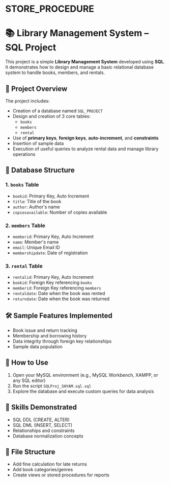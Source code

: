 # STORE_PROCEDURE 
# 📚 Library Management System – SQL Project

This project is a simple **Library Management System** developed using **SQL**. It demonstrates how to design and manage a basic relational database system to handle books, members, and rentals.

## 📌 Project Overview

The project includes:
- Creation of a database named `SQL_PROJECT`
- Design and creation of 3 core tables:
  - `books`
  - `members`
  - `rental`
- Use of **primary keys**, **foreign keys**, **auto-increment**, and **constraints**
- Insertion of sample data
- Execution of useful queries to analyze rental data and manage library operations

## 🧱 Database Structure

### 1. `books` Table
- `bookid`: Primary Key, Auto Increment
- `title`: Title of the book
- `author`: Author's name
- `copiesavailable`: Number of copies available

### 2. `members` Table
- `memberid`: Primary Key, Auto Increment
- `name`: Member's name
- `email`: Unique Email ID
- `membershipdate`: Date of registration

### 3. `rental` Table
- `rentalid`: Primary Key, Auto Increment
- `bookid`: Foreign Key referencing `books`
- `memberid`: Foreign Key referencing `members`
- `rentaldate`: Date when the book was rented
- `returndate`: Date when the book was returned

## 🛠️ Sample Features Implemented
- Book issue and return tracking
- Membership and borrowing history
- Data integrity through foreign key relationships
- Sample data population

## 🚀 How to Use

1. Open your MySQL environment (e.g., MySQL Workbench, XAMPP, or any SQL editor)
2. Run the script `SQLProj_SHYAM.sql.sql`
3. Explore the database and execute custom queries for data analysis

## 🧠 Skills Demonstrated

- SQL DDL (CREATE, ALTER)
- SQL DML (INSERT, SELECT)
- Relationships and constraints
- Database normalization concepts

## 📂 File Structure


- Add fine calculation for late returns
- Add book categories/genres
- Create views or stored procedures for reports

